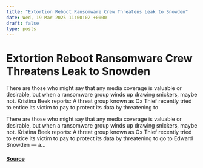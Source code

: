 ```yaml
---
title: "Extortion Reboot Ransomware Crew Threatens Leak to Snowden"
date: Wed, 19 Mar 2025 11:00:02 +0000
draft: false
type: posts
---
```

# Extortion Reboot Ransomware Crew Threatens Leak to Snowden





There are those who might say that any media coverage is valuable or desirable, but when a ransomware group winds up drawing snickers, maybe not. Kristina Beek reports: A threat group known as Ox Thief recently tried to entice its victim to pay to protect its data by threatening to

There are those who might say that any media coverage is valuable or desirable, but when a ransomware group winds up drawing snickers, maybe not. Kristina Beek reports: A threat group known as Ox Thief recently tried to entice its victim to pay to protect its data by threatening to go to Edward Snowden — a...

#### [Source](https://databreaches.net/2025/03/19/extortion-reboot-ransomware-crew-threatens-leak-to-snowden/)

